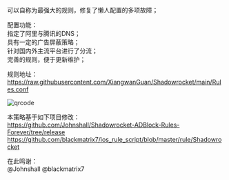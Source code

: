 可以自称为最强大的规则，修复了懒人配置的多项故障；  

配置功能：  
指定了阿里与腾讯的DNS；  
具有一定的广告屏蔽策略；  
针对国内外主流平台进行了分流；  
完善的规则，便于更新维护；  

规则地址：  
https://raw.githubusercontent.com/XiangwanGuan/Shadowrocket/main/Rules.conf

![qrcode](https://github.com/user-attachments/assets/faf02085-0828-430c-8509-fb09ffb7287f)


本策略基于如下项目修改：  
https://github.com/Johnshall/Shadowrocket-ADBlock-Rules-Forever/tree/release
https://github.com/blackmatrix7/ios_rule_script/blob/master/rule/Shadowrocket

在此鸣谢：  
@Johnshall @blackmatrix7
